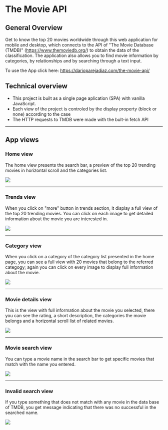 # The Movie API

## General Overview

Get to know the top 20 movies worldwide through this web application for mobile and desktop, which connects to the API of "The Movie Database (TMDB)" (https://www.themoviedb.org/) to obtain the data of the classification. The application also allows you to find movie information by categories, by relationships and by searching through a text input.

To use the App click here: https://darioparejadiaz.com/the-movie-api/

## Technical overview

- This project is built as a single page aplication (SPA) with vanilla JavaScript.
- Each view of the project is controled by the display property (block or none) according to the case
- The HTTP requests to TMDB were made with the bult-in fetch API

---

## App views

### **Home view**

The home view presents the search bar, a preview of the top 20 trending movies in horizontal scroll and the categories list.

![](/assets/readme-imgs/movie-app-home.jpg)

---

### **Trends view**

When you click on "more" button in trends section, it display a full view of the top 20 trending movies. You can click on each image to get detailed information about the movie you are interested in.

![](/assets/readme-imgs/movie-app-trends.jpg)

---

### **Category view**

When you click on a category of the category list presented in the home page, you can see a full view with 20 movies that belong to the referred categogy; again you can click on every image to display full information about the movie.

![](/assets/readme-imgs/movie-app-category.jpg)

---

### **Movie details view**

This is the view with full information about the movie you selected, there you can see the rating, a short description, the categories the movie belongs and a horizontal scroll list of related movies.

![](/assets/readme-imgs/movie-app-detail.jpg)

---

### **Movie search view**

You can type a movie name in the search bar to get specific movies that match with the name you entered.

![](/assets/readme-imgs/movie-app-search.jpg)

---

### **Invalid search view**

If you type something that does not match with any movie in the data base of TMDB, you get message indicating that there was no successful in the searched name.

![](/assets/readme-imgs/movie-app-invalid-search.jpg)

